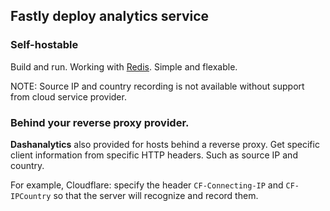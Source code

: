 ## Fastly deploy analytics service

### Self-hostable

Build and run.
Working with [Redis](https://redis.io/learn/howtos/quick-start).
Simple and flexable.

NOTE: Source IP and country recording is not available without support from cloud service provider.

### Behind your reverse proxy provider.

**Dashanalytics** also provided for hosts behind a reverse proxy.
Get specific client information from specific HTTP headers.
Such as source IP and country.

For example, Cloudflare: specify the header `CF-Connecting-IP` and `CF-IPCountry` so that the server will recognize and record them.
